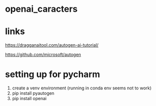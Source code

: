 # openai_caracters


# links
https://dragganaitool.com/autogen-ai-tutorial/

https://github.com/microsoft/autogen


# setting up for pycharm

1. create a venv environment (running in conda env seems not to work)
2. pip install pyautogen
3. pip install openai


